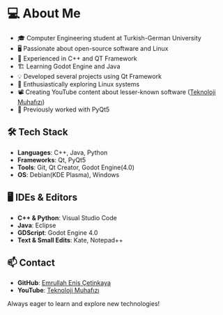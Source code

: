 # 💻 About Me

- 🎓 Computer Engineering student at Turkish-German University
- 🖥 Passionate about open-source software and Linux
- 🚀 Experienced in C++ and QT Framework
- 🏗 Learning Godot Engine and Java
- 💡 Developed several projects using Qt Framework
- 🐧 Enthusiastically exploring Linux systems
- 📽️ Creating YouTube content about lesser-known software ([Teknoloji Muhafızı](https://www.youtube.com/@TeknolojiMuhafizi))
- 🔹 Previously worked with PyQt5

## 🛠 Tech Stack

- **Languages**: C++, Java, Python
- **Frameworks**: Qt, PyQt5
- **Tools**: Git, Qt Creator, Godot Engine(4.0)
- **OS**: Debian(KDE Plasma), Windows 

## 🖥 IDEs & Editors

- **C++ & Python**: Visual Studio Code
- **Java**: Eclipse
- **GDScript**: Godot Engine 4.0
- **Text & Small Edits**: Kate, Notepad++

## 📫 Contact

- **GitHub**: [Emrullah Enis Çetinkaya](https://github.com/emrullah-enis-ctnky)
- **YouTube**: [Teknoloji Muhafızı](https://www.youtube.com/@TeknolojiMuhafizi)

Always eager to learn and explore new technologies!
